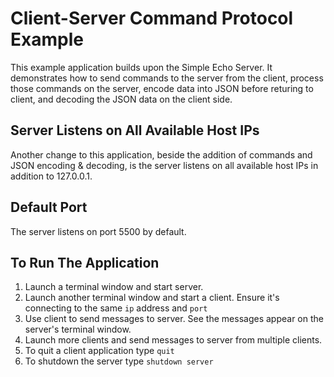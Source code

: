 # Client-Server Command Protocol Example

This example application builds upon the Simple Echo Server. It demonstrates how to send commands to the server from the client, process those commands on the server, encode data into JSON before returing to client, and decoding the JSON data on the client side.

## Server Listens on All Available Host IPs
Another change to this application, beside the addition of commands and JSON encoding & decoding, is the server listens on all available host IPs in addition to 127.0.0.1. 

## Default Port
The server listens on port 5500 by default. 

## To Run The Application

1. Launch a terminal window and start server. 
2. Launch another terminal window and start a client. Ensure it's connecting to the same `ip` address and `port`
3. Use client to send messages to server. See the messages appear on the server's terminal window. 
4. Launch more clients and send messages to server from multiple clients. 
5. To quit a client application type `quit`
6. To shutdown the server type `shutdown server`

